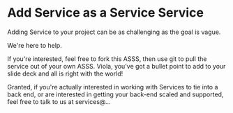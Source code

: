 Add Service as a Service Service
====

Adding Service to your project can be as challenging as the goal is vague. 

We're here to help.

If you're interested, feel free to fork this ASSS, then use git to pull the service out of your own ASSS.
Viola, you've got a bullet point to add to your slide deck and all is right with the world!



Granted, if you're actually interested in working with Services to tie into a back end, or are interested in getting your back-end scaled and supported, feel free to talk to us at services@... 

